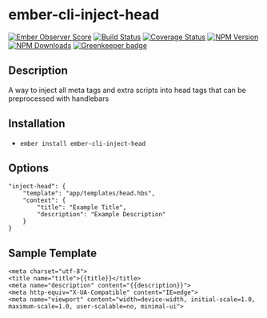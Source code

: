 # ember-cli-inject-head

[![Ember Observer Score](http://emberobserver.com/badges/ember-cli-inject-head.svg)](http://emberobserver.com/addons/ember-cli-inject-head)
[![Build Status](https://travis-ci.org/devotox/ember-cli-inject-head.svg)](http://travis-ci.org/devotox/ember-cli-inject-head)
[![Coverage Status](https://coveralls.io/repos/github/devotox/ember-cli-inject-head/badge.svg)](https://coveralls.io/github/devotox/ember-cli-inject-head)
[![NPM Version](https://badge.fury.io/js/ember-cli-inject-head.svg)](http://badge.fury.io/js/ember-cli-inject-head)
[![NPM Downloads](https://img.shields.io/npm/dm/ember-cli-inject-head.svg)](https://www.npmjs.org/package/ember-cli-inject-head)
[![Greenkeeper badge](https://badges.greenkeeper.io/devotox/ember-cli-inject-head.svg)](https://greenkeeper.io/)

## Description

A way to inject all meta tags and extra scripts into head tags that can be preprocessed with handlebars

## Installation
* `ember install ember-cli-inject-head`

## Options
	"inject-head": {
		"template": "app/templates/head.hbs",
		"context": {
			"title": "Example Title",
			"description": "Example Description"
		}
	}

## Sample Template
    <meta charset="utf-8">
    <title name="title">{{title}}</title>
    <meta name="description" content="{{description}}">
    <meta http-equiv="X-UA-Compatible" content="IE=edge">
    <meta name="viewport" content="width=device-width, initial-scale=1.0, maximum-scale=1.0, user-scalable=no, minimal-ui">